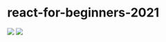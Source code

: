 # react-for-beginners-2021

<img src="https://img.shields.io/badge/JavaScript-v14.15.1-blue"/> <img src="https://img.shields.io/badge/React-v17.0.2-blue"/>
